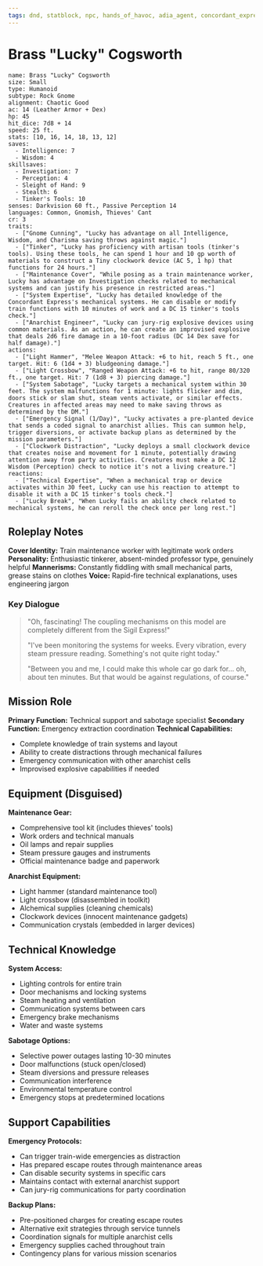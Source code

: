 ```yaml
---
tags: dnd, statblock, npc, hands_of_havoc, adia_agent, concordant_express, rock_gnome
---
```


# Brass "Lucky" Cogsworth

```statblock  
name: Brass "Lucky" Cogsworth
size: Small  
type: Humanoid
subtype: Rock Gnome
alignment: Chaotic Good  
ac: 14 (Leather Armor + Dex)  
hp: 45
hit_dice: 7d8 + 14  
speed: 25 ft.  
stats: [10, 16, 14, 18, 13, 12]  
saves:  
  - Intelligence: 7
  - Wisdom: 4
skillsaves:  
  - Investigation: 7
  - Perception: 4
  - Sleight of Hand: 9
  - Stealth: 6
  - Tinker's Tools: 10
senses: Darkvision 60 ft., Passive Perception 14
languages: Common, Gnomish, Thieves' Cant
cr: 3
traits:  
  - ["Gnome Cunning", "Lucky has advantage on all Intelligence, Wisdom, and Charisma saving throws against magic."]
  - ["Tinker", "Lucky has proficiency with artisan tools (tinker's tools). Using these tools, he can spend 1 hour and 10 gp worth of materials to construct a Tiny clockwork device (AC 5, 1 hp) that functions for 24 hours."]
  - ["Maintenance Cover", "While posing as a train maintenance worker, Lucky has advantage on Investigation checks related to mechanical systems and can justify his presence in restricted areas."]
  - ["System Expertise", "Lucky has detailed knowledge of the Concordant Express's mechanical systems. He can disable or modify train functions with 10 minutes of work and a DC 15 tinker's tools check."]
  - ["Anarchist Engineer", "Lucky can jury-rig explosive devices using common materials. As an action, he can create an improvised explosive that deals 2d6 fire damage in a 10-foot radius (DC 14 Dex save for half damage)."]
actions:  
  - ["Light Hammer", "Melee Weapon Attack: +6 to hit, reach 5 ft., one target. Hit: 6 (1d4 + 3) bludgeoning damage."]
  - ["Light Crossbow", "Ranged Weapon Attack: +6 to hit, range 80/320 ft., one target. Hit: 7 (1d8 + 3) piercing damage."]
  - ["System Sabotage", "Lucky targets a mechanical system within 30 feet. The system malfunctions for 1 minute: lights flicker and dim, doors stick or slam shut, steam vents activate, or similar effects. Creatures in affected areas may need to make saving throws as determined by the DM."]
  - ["Emergency Signal (1/Day)", "Lucky activates a pre-planted device that sends a coded signal to anarchist allies. This can summon help, trigger diversions, or activate backup plans as determined by the mission parameters."]
  - ["Clockwork Distraction", "Lucky deploys a small clockwork device that creates noise and movement for 1 minute, potentially drawing attention away from party activities. Creatures must make a DC 12 Wisdom (Perception) check to notice it's not a living creature."]
reactions:  
  - ["Technical Expertise", "When a mechanical trap or device activates within 30 feet, Lucky can use his reaction to attempt to disable it with a DC 15 tinker's tools check."]
  - ["Lucky Break", "When Lucky fails an ability check related to mechanical systems, he can reroll the check once per long rest."]
```

## Roleplay Notes

**Cover Identity:** Train maintenance worker with legitimate work orders
**Personality:** Enthusiastic tinkerer, absent-minded professor type, genuinely helpful
**Mannerisms:** Constantly fiddling with small mechanical parts, grease stains on clothes
**Voice:** Rapid-fire technical explanations, uses engineering jargon

### Key Dialogue
> "Oh, fascinating! The coupling mechanisms on this model are completely different from the Sigil Express!"
>
> "I've been monitoring the systems for weeks. Every vibration, every steam pressure reading. Something's not quite right today."
>
> "Between you and me, I could make this whole car go dark for... oh, about ten minutes. But that would be against regulations, of course."

## Mission Role

**Primary Function:** Technical support and sabotage specialist
**Secondary Function:** Emergency extraction coordination
**Technical Capabilities:**
- Complete knowledge of train systems and layout
- Ability to create distractions through mechanical failures
- Emergency communication with other anarchist cells
- Improvised explosive capabilities if needed

## Equipment (Disguised)

**Maintenance Gear:**
- Comprehensive tool kit (includes thieves' tools)
- Work orders and technical manuals
- Oil lamps and repair supplies
- Steam pressure gauges and instruments
- Official maintenance badge and paperwork

**Anarchist Equipment:**
- Light hammer (standard maintenance tool)
- Light crossbow (disassembled in toolkit)
- Alchemical supplies (cleaning chemicals)
- Clockwork devices (innocent maintenance gadgets)
- Communication crystals (embedded in larger devices)

## Technical Knowledge

**System Access:**
- Lighting controls for entire train
- Door mechanisms and locking systems
- Steam heating and ventilation
- Communication systems between cars
- Emergency brake mechanisms
- Water and waste systems

**Sabotage Options:**
- Selective power outages lasting 10-30 minutes
- Door malfunctions (stuck open/closed)
- Steam diversions and pressure releases
- Communication interference
- Environmental temperature control
- Emergency stops at predetermined locations

## Support Capabilities

**Emergency Protocols:**
- Can trigger train-wide emergencies as distraction
- Has prepared escape routes through maintenance areas
- Can disable security systems in specific cars
- Maintains contact with external anarchist support
- Can jury-rig communications for party coordination

**Backup Plans:**
- Pre-positioned charges for creating escape routes
- Alternative exit strategies through service tunnels
- Coordination signals for multiple anarchist cells
- Emergency supplies cached throughout train
- Contingency plans for various mission scenarios
